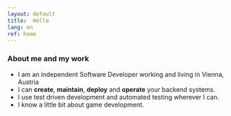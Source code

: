 ```yaml
---
layout: default
title:  Hello
lang: en
ref: home
---
```

### About me and my work
- I am an independent Software Developer working and living in Vienna, Austria
- I can **create**, **maintain**, **deploy** and **operate** your backend systems.
- I use test driven development and automated testing wherever I can.
- I know a little bit about game development.

<!-- ## What makes me tick
- A manifesto of sorts
- People who inspire me
- Books that inspire me
- Games that inspire me -->
